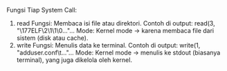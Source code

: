 Fungsi Tiap System Call:

1. read
   Fungsi: Membaca isi file atau direktori.
   Contoh di output: read(3, "\177ELF\2\1\1\0..."...
   Mode: Kernel mode → karena membaca file dari sistem (disk atau cache).
2. write
   Fungsi: Menulis data ke terminal.
   Contoh di output: write(1, "adduser.conf\t..."...
   Mode: Kernel mode → menulis ke stdout (biasanya terminal), yang juga dikelola oleh kernel.
 

